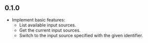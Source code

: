 ## 0.1.0

- Implement basic features:
    - List available input sources.
    - Get the current input sources.
    - Switch to the input source specified with the given identifier.

